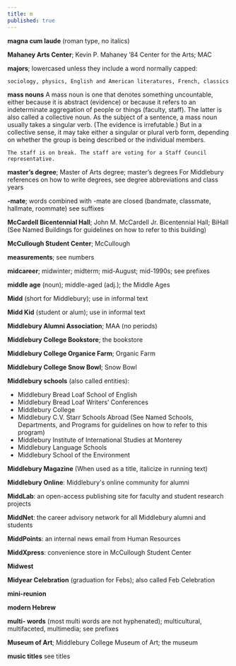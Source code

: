 ```yaml
---
title: m
published: true
---
```


**magna cum laude** (roman type, no italics)

**Mahaney Arts Center**; Kevin P. Mahaney ’84 Center for the Arts; MAC

**majors**; lowercased unless they include a word normally capped:

`sociology, physics, English and American literatures, French, classics`

**mass nouns** 
A mass noun is one that denotes something uncountable, either because it is abstract (evidence) or because it refers to an indeterminate aggregation of people or things (faculty, staff). The latter is also called a collective noun. As the subject of a sentence, a mass noun usually takes a singular verb. (The evidence is irrefutable.) But in a collective sense, it may take either a singular or plural verb form, depending on whether the group is being described or the individual members.

`The staff is on break. The staff are voting for a Staff Council representative.`

**master’s degree**; Master of Arts degree; master’s degrees
For Middlebury references on how to write degrees, see degree abbreviations and class years

**-mate**; words combined with -mate are closed (bandmate, classmate, hallmate, roommate) see suffixes

**McCardell Bicentennial Hall**; John M. McCardell Jr. Bicentennial Hall; BiHall (See Named Buildings for guidelines on how to refer to this building)

**McCullough Student Center**; McCullough

**measurements**; see numbers

**midcareer**; midwinter; midterm; mid-August; mid-1990s; see prefixes

**middle age** (noun); middle-aged (adj.); the Middle Ages

**Midd** (short for Middlebury); use in informal text

**Midd Kid** (student or alum); use in informal text

**Middlebury Alumni Association**; MAA (no periods)

**Middlebury College Bookstore**; the bookstore

**Middlebury College Organice Farm**; Organic Farm

**Middlebury College Snow Bowl**; Snow Bowl

**Middlebury schools** (also called entities):
- Middlebury Bread Loaf School of English
- Middlebury Bread Loaf Writers’ Conferences
- Middlebury College
- Middlebury C.V. Starr Schools Abroad (See Named Schools, Departments, and Programs for guidelines on how to refer to this program)
- Middlebury Institute of International Studies at Monterey
- Middlebury Language Schools
- Middlebury School of the Environment

**Middlebury Magazine** (When used as a title, italicize in running text)

**Middlebury Online**: Middlebury's online community for alumni

**MiddLab**: an open-access publishing site for faculty and student research projects

**MiddNet**: the career advisory network for all Middlebury alumni and students

**MiddPoints**: an internal news email from Human Resources

**MiddXpress**: convenience store in McCullough Student Center

**Midwest**

**Midyear Celebration** (graduation for Febs); also called Feb Celebration

**mini-reunion**

**modern Hebrew**

**multi- words** (most multi words are not hyphenated); multicultural, multifaceted, multimedia; see prefixes

**Museum of Art**; Middlebury College Museum of Art; the museum

**music titles** see titles
